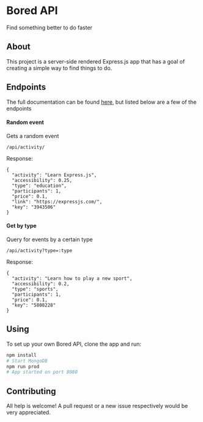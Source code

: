 # Bored API
Find something better to do faster

## About
This project is a server-side rendered Express.js app that has a goal of creating a simple way to find things to do.

## Endpoints
The full documentation can be found [here](https://www.boredapi.com/documentation), but listed below are a few of the endpoints

#### Random event
Gets a random event
```
/api/activity/
```
Response:
```
{
  "activity": "Learn Express.js",
  "accessibility": 0.25,
  "type": "education",
  "participants": 1,
  "price": 0.1,
  "link": "https://expressjs.com/",
  "key": "3943506"
}
```

#### Get by type
Query for events by a certain type
```
/api/activity?type=:type
```
Response:
```
{
  "activity": "Learn how to play a new sport",
  "accessibility": 0.2,
  "type": "sports",
  "participants": 1,
  "price": 0.1,
  "key": "5808228"
}
```

## Using
To set up your own Bored API, clone the app and run:
```bash
npm install
# Start MongoDB
npm run prod
# App started on port 8080
```

## Contributing
All help is welcome! A pull request or a new issue respectively would be very appreciated.
